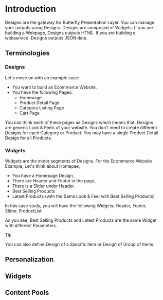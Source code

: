 # Introduction

Designs are the gateway for Butterfly Presentation Layer. You can manage your outputs using Designs. Designs are composed of Widgets.
If you are building a Webpage, Designs outputs HTML. If you are building a webservice, Designs outputs JSON data.

## Terminologies

### Designs

Let's move on with an example case:

- You want to build an Ecommerce Website.
- You have the following Pages:
    - Homepage
    - Product Detail Page
    - Category Listing Page
    - Cart Page

You can think each of these pages as Designs which means that, Designs are generic Look & Feels of your website. You don't need
to create different Designs for each Category or Product. You may have a single Product Detail Design for all Products.

### Widgets

Widgets are the minor segments of Designs. For the Ecommerce Website Example, Let's think about Homepae,

- You have a Homepage Design,
- There are Header and Footer in the page,
- There is a Slider under Header.
- Best Selling Products
- Latest Products (with the Same Look & Feel with Best Selling Products)

In this case study, you will have the following Widgets: Header, Footer, Slider, ProductList

As you see, Best Selling Products and Latest Products are the same Widget with different Parameters.

>[!TIP]
> You can also define Design of a Specific Item or Design of Group of Items. 

## Personalization

## Widgets

## Content Pools  
